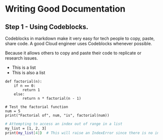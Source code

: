 # Writing Good Documentation

## Step 1 - Using Codeblocks.

Codeblocks in markdown make it very easy for tech people to copy, paste, share code.
A good Cloud engineer uses Codeblocks whenever possible.

Because it allows others to copy and paste their code to replicate or research issues.

- This is a list
- This is also a list

```
def factorial(n):
    if n == 0:
        return 1
    else:
        return n * factorial(n - 1)

# Test the factorial function
num = 5
print("Factorial of", num, "is", factorial(num))
```
```bash
# Attempting to access an index out of range in a list
my_list = [1, 2, 3]
print(my_list[4])  # This will raise an IndexError since there is no index 4 in the list
```
